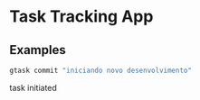 # Task Tracking App



## Examples

``` bash
gtask commit "iniciando novo desenvolvimento"
```
task initiated 